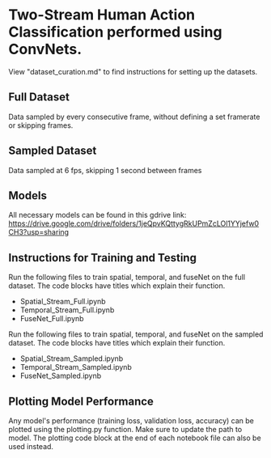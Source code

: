 # Two-Stream Human Action Classification performed using ConvNets.
View "dataset_curation.md" to find instructions for setting up the datasets.

## Full Dataset
Data sampled by every consecutive frame, without defining a set framerate or skipping frames.

## Sampled Dataset
Data sampled at 6 fps, skipping 1 second between frames

## Models
All necessary models can be found in this gdrive link: https://drive.google.com/drive/folders/1jeQpvKQttygRkUPmZcLOl1YYjefw0CH3?usp=sharing

## Instructions for Training and Testing

Run the following files to train spatial, temporal, and fuseNet on the full dataset. The code blocks have titles which explain their function.
- Spatial_Stream_Full.ipynb
- Temporal_Stream_Full.ipynb
- FuseNet_Full.ipynb

Run the following files to train spatial, temporal, and fuseNet on the sampled dataset. The code blocks have titles which explain their function.
- Spatial_Stream_Sampled.ipynb
- Temporal_Stream_Sampled.ipynb
- FuseNet_Sampled.ipynb


## Plotting Model Performance
Any model's performance (training loss, validation loss, accuracy) can be plotted using the plotting.py function. Make sure to update the path to model. The plotting code block at the end of each notebook file can also be used instead.